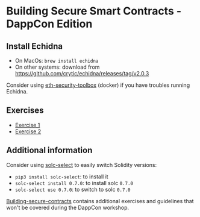 # Building Secure Smart Contracts - DappCon Edition


## Install Echidna
- On MacOs: `brew install echidna`
- On other systems: download from https://github.com/crytic/echidna/releases/tag/v2.0.3

Consider using [eth-security-toolbox](https://github.com/trailofbits/eth-security-toolbox/) (docker) if you have troubles running Echidna.

## Exercises
- [Exercise 1](program-analysis/echidna/Exercise-1.md)
- [Exercise 2](program-analysis/echidna/Exercise-2.md)

## Additional information
Consider using [solc-select](https://github.com/crytic/solc-select) to easily switch Solidity versions:
- `pip3 install solc-select`: to install it
- `solc-select install 0.7.0`: to install solc `0.7.0`
- `solc-select use 0.7.0`: to switch to solc `0.7.0`

[Building-secure-contracts](https://github.com/crytic/building-secure-contracts) contains additional exercises and guidelines that won't be covered during the DappCon workshop.

